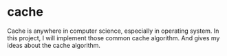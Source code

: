 # cache
Cache is anywhere in computer science, especially in operating system. In this project, I will implement those common cache algorithm. And gives my ideas about the cache algorithm. 
